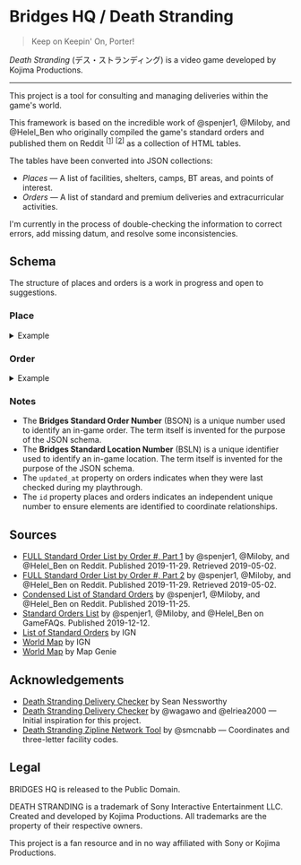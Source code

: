 Bridges HQ / Death Stranding
============================

> Keep on Keepin' On, Porter!

<cite>Death Stranding</cite> (<span lang="ja">デス・ストランディング</span>) is a video game developed by Kojima Productions.

---

This project is a tool for consulting and managing deliveries within the game's world.

This framework is based on the incredible work of @spenjer1, @Miloby, and @Helel_Ben who originally compiled the game's standard orders and published them on Reddit <sup>[[1][reddit-e3g1q8]]</sup> <sup>[[2][reddit-e3g2yg]]</sup> as a collection of HTML tables.

The tables have been converted into JSON collections:

* _Places_ — A list of facilities, shelters, camps, BT areas, and points of interest.
* _Orders_ — A list of standard and premium deliveries and extracurricular activities.

I'm currently in the process of double-checking the information to correct errors, add missing datum, and resolve some inconsistencies.

## Schema

The structure of places and orders is a work in progress and open to suggestions.

### Place

<details><summary>Example</summary>

```json
{
    "id": "6fa149f8-2559-4282-8948-596dc624d578",
    "bsln": "UCA-01-003",
    "alpha3": "CAP",
    "knot": 2,
    "slug": "capital-knot-city",
    "name": "Capital Knot City",
    "notes": null,
    "type": "INFRA_CITY",
    "region": "REGION_EASTERN",
    "amenities": [],
    "tags": [ "ORDER_STORY", "ORDER_STANDARD" ],
    "geometry": {
        "point": {
            "lng": 1431.92,
            "lat": 701.45
        }
    }
}
```
</details>

### Order

<details><summary>Example</summary>

```json
{
    "id": "615fff86-a886-4bb8-b262-e92eda9b6015",
    "updated_at": "2020-07-12T04:30:00Z",
    "bson": "306",
    "type": "ORDER_STANDARD",
    "reorder": true,
    "name": "[RE-ORDER] Retrieval: Camera",
    "origin": {
        "place_id": "70d1a23d-c33f-4b4d-9950-c66b20885d68"
    },
    "waypoint": {
        "place_id": "04b44723-e048-4bd9-8a54-b284d7ba7adb"
    },
    "destination": {
        "place_id": "70d1a23d-c33f-4b4d-9950-c66b20885d68"
    },
    "objectives_text": "Recovery (Terrorists), Fragile, Mountainous, Condition, Quantity (<50%, 1 / <20%, 1+)",
    "objectives": [
        {
            "type": "OBJ_MIN_QUANTITY",
            "standard": "1",
            "premium": "1+"
        },
        {
            "type": "OBJ_MIN_CONDITION",
            "standard": "<50%",
            "premium": "<20%"
        }
    ],
    "obstacles": [
        {
            "type": "OBST_CARGO_RECOVERY_TERRORIST"
        },
        {
            "type": "OBST_CARGO_FRAGILE"
        },
        {
            "type": "OBST_MOUNTAINOUS"
        }
    ],
    "category": "EVAL_MISCELLANEOUS",
    "maxlikes": {
        "standard": 43,
        "premium": 54
    },
    "weight": 1.5,
    "content": [
        "S-1"
    ]
}
```
</details>

### Notes

* The **Bridges Standard Order Number** (BSON) is a unique number used to identify an in-game order. The term itself is invented for the purpose of the JSON schema.
* The **Bridges Standard Location Number** (BSLN) is a unique identifier used to identify an in-game location. The term itself is invented for the purpose of the JSON schema.
* The `updated_at` property on orders indicates when they were last checked during my playthrough.
* The `id` property places and orders indicates an independent unique number to ensure elements are identified to coordinate relationships.

## Sources

* [FULL Standard Order List by Order #, Part 1][reddit-e3g1q8] by @spenjer1, @Miloby, and @Helel_Ben on Reddit. Published 2019-11-29. Retrieved 2019-05-02.
* [FULL Standard Order List by Order #, Part 2][reddit-e3g2yg] by @spenjer1, @Miloby, and @Helel_Ben on Reddit. Published 2019-11-29. Retrieved 2019-05-02.
* [Condensed List of Standard Orders][reddit-e1ig81] by @spenjer1, @Miloby, and @Helel_Ben on Reddit. Published 2019-11-25.
* [Standard Orders List][gamefaqs-78100] by @spenjer1, @Miloby, and @Helel_Ben on GameFAQs. Published 2019-12-12.
* [List of Standard Orders][ign-orders] by IGN
* [World Map][ign-world] by IGN
* [World Map][mapgenie-world] by Map Genie

## Acknowledgements

* [Death Stranding Delivery Checker](https://nessworthy.me/deathstranding/) by Sean Nessworthy
* [Death Stranding Delivery Checker](https://github.com/wagawo/derivery-checker) by @wagawo and @elriea2000 — Initial inspiration for this project.
* [Death Stranding Zipline Network Tool](https://github.com/smcnabb/death-stranding-zipline-network) by @smcnabb — Coordinates and three-letter facility codes.

## Legal

BRIDGES HQ is released to the Public Domain.

DEATH STRANDING is a trademark of Sony Interactive Entertainment LLC. Created and developed by Kojima Productions. All trademarks are the property of their respective owners.

This project is a fan resource and in no way affiliated with Sony or Kojima Productions.

[kojima-ds]: http://www.kojimaproductions.jp/death_stranding.html
[sony-ds]:   https://www.playstation.com/en-us/games/death-stranding-ps4/

[ign-orders]:    https://www.ign.com/wikis/death-stranding/List_of_Standard_Orders
[reddit-e1ig81]: https://www.reddit.com/r/DeathStranding/comments/e1ig81/spoilers_condensed_list_of_standard_orders/
[reddit-e3g1q8]: https://www.reddit.com/r/DeathStranding/comments/e3g1q8/full_standard_order_list_by_order_spoilers/
[reddit-e3g2yg]: https://www.reddit.com/r/DeathStranding/comments/e3g2yg/full_standard_order_list_by_order_part_2_spoilers/
[gamefaqs-78100]: https://gamefaqs.gamespot.com/ps4/184428-death-stranding/faqs/78100

[ign-world]:      https://www.ign.com/maps/death-stranding/world
[mapgenie-world]: https://mapgenie.io/death-stranding/maps/world
